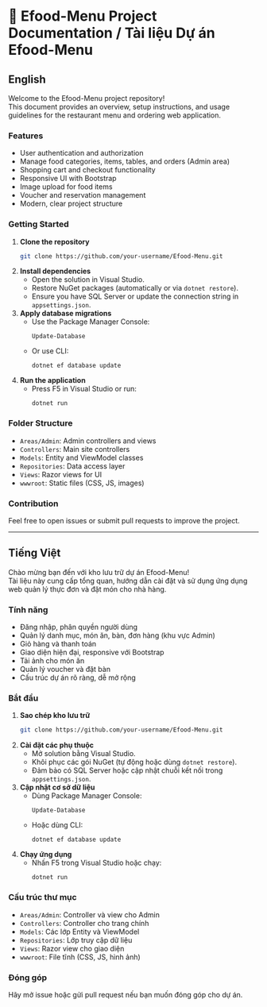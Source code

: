 
# 📖 Efood-Menu Project Documentation / Tài liệu Dự án Efood-Menu

## English

Welcome to the Efood-Menu project repository!  
This document provides an overview, setup instructions, and usage guidelines for the restaurant menu and ordering web application.

### Features
- User authentication and authorization
- Manage food categories, items, tables, and orders (Admin area)
- Shopping cart and checkout functionality
- Responsive UI with Bootstrap
- Image upload for food items
- Voucher and reservation management
- Modern, clear project structure

### Getting Started

1. **Clone the repository**
   ```sh
   git clone https://github.com/your-username/Efood-Menu.git
   ```
2. **Install dependencies**
   - Open the solution in Visual Studio.
   - Restore NuGet packages (automatically or via `dotnet restore`).
   - Ensure you have SQL Server or update the connection string in `appsettings.json`.
3. **Apply database migrations**
   - Use the Package Manager Console:
     ```
     Update-Database
     ```
   - Or use CLI:
     ```
     dotnet ef database update
     ```
4. **Run the application**
   - Press F5 in Visual Studio or run:
     ```
     dotnet run
     ```

### Folder Structure

- `Areas/Admin`: Admin controllers and views
- `Controllers`: Main site controllers
- `Models`: Entity and ViewModel classes
- `Repositories`: Data access layer
- `Views`: Razor views for UI
- `wwwroot`: Static files (CSS, JS, images)

### Contribution

Feel free to open issues or submit pull requests to improve the project.

---

## Tiếng Việt

Chào mừng bạn đến với kho lưu trữ dự án Efood-Menu!  
Tài liệu này cung cấp tổng quan, hướng dẫn cài đặt và sử dụng ứng dụng web quản lý thực đơn và đặt món cho nhà hàng.

### Tính năng
- Đăng nhập, phân quyền người dùng
- Quản lý danh mục, món ăn, bàn, đơn hàng (khu vực Admin)
- Giỏ hàng và thanh toán
- Giao diện hiện đại, responsive với Bootstrap
- Tải ảnh cho món ăn
- Quản lý voucher và đặt bàn
- Cấu trúc dự án rõ ràng, dễ mở rộng

### Bắt đầu

1. **Sao chép kho lưu trữ**
   ```sh
   git clone https://github.com/your-username/Efood-Menu.git
   ```
2. **Cài đặt các phụ thuộc**
   - Mở solution bằng Visual Studio.
   - Khôi phục các gói NuGet (tự động hoặc dùng `dotnet restore`).
   - Đảm bảo có SQL Server hoặc cập nhật chuỗi kết nối trong `appsettings.json`.
3. **Cập nhật cơ sở dữ liệu**
   - Dùng Package Manager Console:
     ```
     Update-Database
     ```
   - Hoặc dùng CLI:
     ```
     dotnet ef database update
     ```
4. **Chạy ứng dụng**
   - Nhấn F5 trong Visual Studio hoặc chạy:
     ```
     dotnet run
     ```

### Cấu trúc thư mục

- `Areas/Admin`: Controller và view cho Admin
- `Controllers`: Controller cho trang chính
- `Models`: Các lớp Entity và ViewModel
- `Repositories`: Lớp truy cập dữ liệu
- `Views`: Razor view cho giao diện
- `wwwroot`: File tĩnh (CSS, JS, hình ảnh)

### Đóng góp

Hãy mở issue hoặc gửi pull request nếu bạn muốn đóng góp cho dự án.


